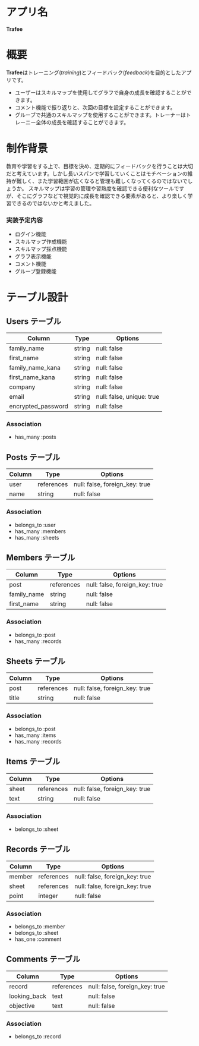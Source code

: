 # アプリ名

**Trafee**

# 概要

**Trafee**はトレーニング(*training*)とフィードバック(*feedback*)を目的としたアプリです。
- ユーザーはスキルマップを使用してグラフで自身の成長を確認することができます。
- コメント機能で振り返りと、次回の目標を設定することができます。
- グルーブで共通のスキルマップを使用することができます。トレーナーはトレーニー全体の成長を確認することができます。

# 制作背景

教育や学習をする上で、目標を決め、定期的にフィードバックを行うことは大切だと考えています。しかし長いスパンで学習していくことはモチベーションの維持が難しく、また学習範囲が広くなると管理も難しくなってくるのではないでしょうか。
スキルマップは学習の管理や習熟度を確認できる便利なツールですが、そこにグラフなどで視覚的に成長を確認できる要素があると、より楽しく学習できるのではないかと考えました。

### 実装予定内容

- ログイン機能
- スキルマップ作成機能
- スキルマップ採点機能
- グラフ表示機能
- コメント機能
- グループ登録機能		

# テーブル設計

## Users テーブル

| Column             | Type   | Options                   |
| ------------------ | ------ | ------------------------- |
| family_name        | string | null: false               |
| first_name         | string | null: false               |
| family_name_kana   | string | null: false               |
| first_name_kana    | string | null: false               |
| company            | string | null: false               |
| email              | string | null: false, unique: true |
| encrypted_password | string | null: false               |

### Association

- has_many :posts

## Posts テーブル

| Column | Type       | Options                        |
| ------ | ---------- | ------------------------------ |
| user   | references | null: false, foreign_key: true |
| name   | string     | null: false                    |

### Association

- belongs_to :user
- has_many :members
- has_many :sheets

## Members テーブル

| Column           | Type       | Options                        |
| ---------------- | ---------- | ------------------------------ |
| post             | references | null: false, foreign_key: true |
| family_name      | string     | null: false                    |
| first_name       | string     | null: false                    |

### Association

- belongs_to :post
- has_many :records

## Sheets テーブル

| Column | Type       | Options                        |
| ------ | ---------- | ------------------------------ |
| post   | references | null: false, foreign_key: true |
| title  | string     | null: false                    |

### Association

- belongs_to :post
- has_many :items
- has_many :records

## Items テーブル

| Column | Type       | Options                        |
| ------ | ---------- | ------------------------------ |
| sheet  | references | null: false, foreign_key: true |
| text   | string     | null: false                    |

### Association

- belongs_to :sheet

## Records テーブル

| Column | Type       | Options                        |
| ------ | ---------- | ------------------------------ |
| member | references | null: false, foreign_key: true |
| sheet  | references | null: false, foreign_key: true |
| point  | integer    | null: false                    |

### Association

- belongs_to :member
- belongs_to :sheet
- has_one :comment

## Comments テーブル

| Column       | Type       | Options                        |
| ------------ | ---------- | ------------------------------ |
| record       | references | null: false, foreign_key: true |
| looking_back | text       | null: false                    |
| objective    | text       | null: false                    |

### Association

- belongs_to :record